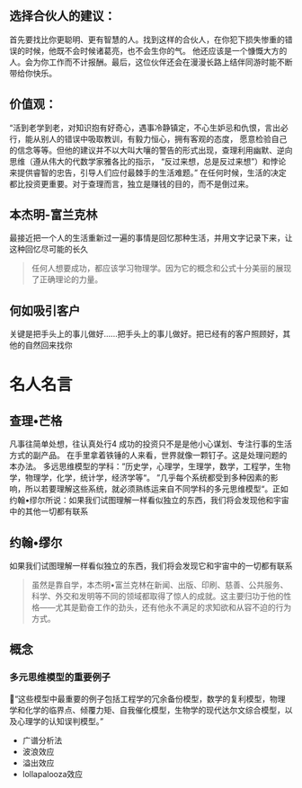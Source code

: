 ## 选择合伙人的建议：
首先要找比你更聪明、更有智慧的人。找到这样的合伙人，在你犯下损失惨重的错误的时候，他既不会时候诸葛亮，也不会生你的气。
他还应该是一个慷慨大方的人。会为你工作而不计报酬。最后，这位伙伴还会在漫漫长路上结伴同游时能不断带给你快乐。

## 价值观：
“活到老学到老，对知识抱有好奇心，遇事冷静镇定，不心生妒忌和仇恨，言出必行，能从别人的错误中吸取教训，有毅力恒心，拥有客观的态度，
愿意检验自己的信念等等。但他的建议并不以大叫大嚷的警告的形式出现，查理利用幽默、逆向思维（遵从伟大的代数学家雅各比的指示，
“反过来想，总是反过来想”）和悖论来提供睿智的忠告，引导人们应付最棘手的生活难题。”
在任何时候，生活的决定都比投资更重要。对于查理而言，独立是赚钱的目的，而不是倒过来。

## 本杰明-富兰克林
最接近把一个人的生活重新过一遍的事情是回忆那种生活，并用文字记录下来，让这种回忆尽可能的长久

> 任何人想要成功，都应该学习物理学。因为它的概念和公式十分美丽的展现了正确理论的力量。

## 何如吸引客户
关键是把手头上的事儿做好......把手头上的事儿做好。把已经有的客户照顾好，其他的自然回来找你
# 名人名言
## 查理•芒格
凡事往简单处想，往认真处行4
成功的投资只不是是他小心谋划、专注行事的生活方式的副产品。
在手里拿着铁锤的人来看，世界就像一颗钉子。这是处理问题的本办法。
多远思维模型的学科：”历史学，心理学，生理学，数学，工程学，生物学，物理学，化学，统计学，经济学等“。
”几乎每个系统都受到多种因素的影响，所以若要理解这些系统，就必须熟练运来自不同学科的多元思维模型“。正如约翰•缪尔所说：如果我们试图理解一样看似独立的东西，我们将会发现他和宇宙中的其他一切都有联系

## 约翰•缪尔
如果我们试图理解一样看似独立的东西，我们将会发现它和宇宙中的一切都有联系

> 虽然是靠自学，本杰明•富兰克林在新闻、出版、印刷、慈善、公共服务、科学、外交和发明等不同的领域都取得了惊人的成就。这主要归功于他的性格——尤其是勤奋工作的劲头，还有他永不满足的求知欲和从容不迫的行为方式。



## 概念
### 多元思维模型的重要例子
🤔“这些模型中最重要的例子包括工程学的冗余备份模型，数学的复利模型，物理学和化学的临界点、倾覆力矩、自我催化模型，生物学的现代达尔文综合模型，以及心理学的认知误判模型。”
- 广谱分析法
- 波浪效应
- 溢出效应
- lollapalooza效应


